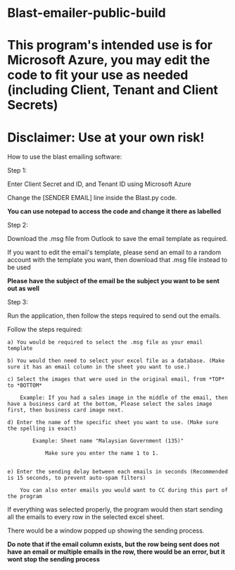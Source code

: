 # Blast-emailer-public-build

# This program's intended use is for Microsoft Azure, you may edit the code to fit your use as needed (including Client, Tenant and Client Secrets)

# Disclaimer: Use at your own risk!

How to use the blast emailing software:


Step 1:

Enter Client Secret and ID, and Tenant ID using Microsoft Azure

Change the [SENDER EMAIL] line inside the Blast.py code.

**You can use notepad to access the code and change it there as labelled**



Step 2:

Download the .msg file from Outlook to save the email template as required.

If you want to edit the email's template, please send an email to a random account with the template you want, then download that .msg file instead to be used

**Please have the subject of the email be the subject you want to be sent out as well**



Step 3:

Run the application, then follow the steps required to send out the emails.

Follow the steps required:

	a) You would be required to select the .msg file as your email template

	b) You would then need to select your excel file as a database. (Make sure it has an email column in the sheet you want to use.)

	c) Select the images that were used in the original email, from *TOP* to *BOTTOM*

		Example: If you had a sales image in the middle of the email, then have a business card at the bottom, Please select the sales image first, then business card image next.

	d) Enter the name of the specific sheet you want to use. (Make sure the spelling is exact)

			Example: Sheet name "Malaysian Government (135)"

				Make sure you enter the name 1 to 1.


	e) Enter the sending delay between each emails in seconds (Recommended is 15 seconds, to prevent auto-spam filters)

		You can also enter emails you would want to CC during this part of the program


If everything was selected properly, the program would then start sending all the emails to every row in the selected excel sheet.

There would be a window popped up showing the sending process.


**Do note that if the email column exists, but the row being sent does not have an email or multiple emails in the row, there would be an error, but it wont stop the sending process**
